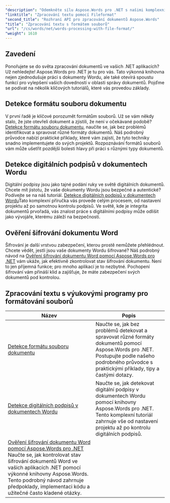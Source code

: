 ```yaml
---
"description": "Odemkněte sílu Aspose.Words pro .NET s našimi komplexními tutoriály o zpracování dokumentů, včetně detekce formátu souborů a digitálních podpisů."
"linktitle": "Zpracování textu pomocí Fileformat"
"second_title": "Rozhraní API pro zpracování dokumentů Aspose.Words"
"title": "Zpracování textu s formátem souborů"
"url": "/cs/words/net/words-processing-with-file-format/"
"weight": 1610
---
```


## Zavedení

Ponořujete se do světa zpracování dokumentů ve vašich .NET aplikacích? Už nehledejte! Aspose.Words pro .NET je tu pro vás. Tato výkonná knihovna nejen zjednodušuje práci s dokumenty Wordu, ale také otevírá spoustu funkcí pro vylepšení vašich dovedností v oblasti správy dokumentů. Pojďme se podívat na několik klíčových tutoriálů, které vás provedou základy.

## Detekce formátu souboru dokumentu

V první řadě je klíčové porozumět formátům souborů. Už se vám někdy stalo, že jste otevřeli dokument a zjistili, že není v očekávané podobě? [Detekce formátu souboru dokumentu](./document-file-format-detection/), naučíte se, jak bez problémů identifikovat a spravovat různé formáty dokumentů. Náš podrobný průvodce nabízí praktické příklady, které vám zajistí, že tyto techniky snadno implementujete do svých projektů. Rozpoznávání formátů souborů vám může ušetřit pozdější bolesti hlavy při práci s různými typy dokumentů. 

## Detekce digitálních podpisů v dokumentech Wordu

Digitální podpisy jsou jako tajné podání ruky ve světě digitálních dokumentů. Chcete mít jistotu, že vaše dokumenty Wordu jsou bezpečné a autentické? Podívejte se na náš tutoriál. [Detekce digitálních podpisů v dokumentech Wordu](./detecting-digital-signatures/)Tato komplexní příručka vás provede celým procesem, od nastavení projektu až po samotnou kontrolu podpisů. Ve světě, kde je integrita dokumentů prvořadá, vás znalost práce s digitálními podpisy může odlišit jako vývojáře, kterému záleží na bezpečnosti.

## Ověření šifrování dokumentu Word

Šifrování je další vrstvou zabezpečení, kterou prostě nemůžete přehlédnout. Chcete vědět, jestli jsou vaše dokumenty Wordu šifrované? Náš podrobný návod na [Ověření šifrování dokumentu Word pomocí Aspose.Words pro .NET](./verify-word-document-encryption/) vám ukáže, jak efektivně zkontrolovat stav šifrování dokumentu. Není to jen příjemná funkce; pro mnoho aplikací je to nezbytné. Pochopení šifrování vám přináší klid a zajišťuje, že máte zabezpečení svých dokumentů pod kontrolou.

 ## Zpracování textu s výukovými programy pro formátování souborů
| Název | Popis |
| --- | --- |
| [Detekce formátu souboru dokumentu](./document-file-format-detection/) | Naučte se, jak bez problémů detekovat a spravovat různé formáty dokumentů pomocí Aspose.Words pro .NET. Postupujte podle našeho podrobného průvodce s praktickými příklady, tipy a častými dotazy. |
| [Detekce digitálních podpisů v dokumentech Wordu](./detecting-digital-signatures/) | Naučte se, jak detekovat digitální podpisy v dokumentech Wordu pomocí knihovny Aspose.Words pro .NET. Tento komplexní tutoriál zahrnuje vše od nastavení projektu až po kontrolu digitálních podpisů. |
| [Ověření šifrování dokumentu Word pomocí Aspose.Words pro .NET](./verify-word-document-encryption/) Naučte se, jak kontrolovat stav šifrování dokumentů Word ve vašich aplikacích .NET pomocí výkonné knihovny Aspose.Words. Tento podrobný návod zahrnuje předpoklady, implementaci kódu a užitečné často kladené otázky. |